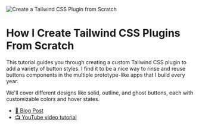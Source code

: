 ![Create a Tailwind CSS Plugin from Scratch](https://f001.backblazeb2.com/file/webcrunch/tailwind-css-plugin-from-scratch.jpg)

# How I Create Tailwind CSS Plugins From Scratch

This tutorial guides you through creating a custom Tailwind CSS plugin to add a variety of button styles. I find it to be a nice way to rinse and reuse buttons components in the multiple prototype-like apps that I build every year.

We'll cover different designs like solid, outline, and ghost buttons, each with customizable colors and hover states.

- [📕 Blog Post](https://web-crunch.com/posts/create-a-tailwind-css-plugin-from-scratch)
- [📺 YouTube video tutorial](https://youtu.be/-maP6EyN-hg)
